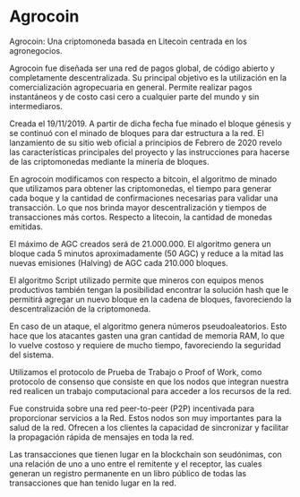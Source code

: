 # Agrocoin
 Agrocoin: Una criptomoneda basada en Litecoin centrada en los  agronegocios.

Agrocoin fue diseñada ser una red de pagos global, de código abierto y completamente descentralizada. Su principal objetivo es la utilización en la comercialización agropecuaria en general. Permite realizar pagos instantáneos y de costo casi cero a cualquier parte del mundo y sin intermediaros.

Creada el 19/11/2019. A partir de dicha fecha fue minado el bloque génesis y se continuó con el minado de bloques para dar estructura a la red. El lanzamiento de su sitio web oficial a principios de Febrero de 2020 revelo las características principales del proyecto y las instrucciones para hacerse de las criptomonedas mediante la minería de bloques.

En agrocoin modificamos con respecto a bitcoin, el algoritmo de minado que utilizamos para obtener las criptomonedas, el tiempo para generar cada boque y la cantidad de confirmaciones necesarias para validar una transacción. Lo que nos brinda mayor descentralización y tiempos de transacciones más cortos. Respecto a litecoin, la cantidad de monedas emitidas.

El máximo de AGC creados será de 21.000.000. El algoritmo genera un bloque cada 5 minutos aproximadamente (50 AGC) y reduce a la mitad las nuevas emisiones (Halving) de AGC cada 210.000 bloques. 

El algoritmo Script utilizado permite que mineros con equipos menos productivos también tengan la posibilidad encontrar la solución hash que le permitirá agregar un nuevo bloque en la cadena de bloques, favoreciendo la descentralización de la criptomoneda.

En caso de un ataque, el algoritmo genera números pseudoaleatorios. Esto hace que los atacantes gasten una gran cantidad de memoria RAM, lo que lo vuelve costoso y requiere de mucho tiempo, favoreciendo la seguridad del sistema.

Utilizamos el protocolo de Prueba de Trabajo o Proof of Work, como protocolo de consenso que consiste en que los nodos que integran nuestra red realicen un trabajo computacional para acceder a los recursos de la red. 

Fue construida sobre una red peer-to-peer (P2P) incentivada para proporcionar servicios a la Red. Estos nodos son muy importantes para la salud de la red. Ofrecen a los clientes la capacidad de sincronizar y facilitar la propagación rápida de mensajes en toda la red. 

Las transacciones que tienen lugar en la blockchain son seudónimas, con una relación de uno a uno entre el remitente y el receptor, las cuales generan un registro permanente en un libro público de todas las transacciones que han tenido lugar en la red. 
